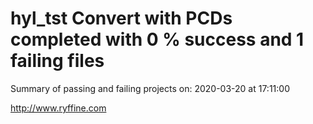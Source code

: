 # hyl_tst Convert with PCDs completed with 0 % success and 1 failing files

Summary of passing and failing projects on: 2020-03-20 at 17:11:00

http://www.ryffine.com

